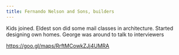 ```yaml
---
title: Fernando Nelson and Sons, builders
---
```




Kids joined.
Eldest son did some mail classes in architecture. Started designing own homes.
George was around to talk to interviewers

https://goo.gl/maps/RrftMCowkZJj4UMRA
<!--
> Nelson's Business Practice
In the 1880s, Fernando Nelson first established his career
by working as a carpenter for other builders. He started
his own business together with his brother-in-law William
Hamerton in 1889, [building two- and three-unit buildings
in the Haight](https://goo.gl/maps/RrftMCowkZJj4UMRA). In 1891, the two amicably dissolved their
partnership because Nelson wanted to specialize in
single-family homes for sale, while Hamerton preferred
multi-unit rental properties which he also managed." At
the beginning of his career as a builder Nelson is said to
have carried a card in his pocket which had differing floor
plans on either side from which his clients could choose."
The exteriors of the houses were copied from pattern
books and, again, the clients could select what they liked.
By the time Fernando Nelson & Sons took on Parkway
Terrace, Fernando's son Frank had taken correspondence
classes in drafting and architectural design. He was able
to design houses for lots sold by his father, not any
longer in Victorian styles, but stuccoed Mediterranean
styles. The designs were not pure styles, but adapted
and catered to the owners’ wishes. Client satisfaction
was important to the Nelsons. The lots, varying in width
from 25 feet to 40 feet, and mostly 120 feet in depth,
were sold under the condition that construction would
have to commence within a year. Nelson did not develop
whole rows at once but individually designed houses
for specific clients. He allowed that they could either be
designed by his son or other architects/designers, or be
built by other contractors than Fernando Nelson & Sons.
Fernando Nelson offered his potential clients
a financial plan in order to increase sales during
the economic difficult times before and after World
War I, advertising, for example, “This Home $500
Cash and the balance like rent.”13 He is said to have
made monthly rounds to collect mortgage payments
from his clients, as he often personally loaned
customers money without involving a bank.
Numerous advertisings in the San Francisco Call
and Chronicle show the details of the homes in Parkway
Terrace. Since Nelson & Sons developed Parkwood
Heights at Arguello Boulevard and Parnassus Avenue at
the same time as Parkway Terrace, the ads often included
both neighborhoods. Ads included a picture of a recentlycompleted home and described both the property
size, “Large lots, 33 x 120 feet,” and the equipment of
the houses: “All Modern, with Solid Mahogany LivingRoom, Open Fireplace, Hardwood Floors throughout,
Cabinet Kitchen, Latest Coolers, Sanitary Sink and
Drains, Cement Finishing on All Sides; Combination,
Sun, Guest and Living Room; Garage entrance, etc.

The company Fernando Nelson & Sons appears for
the first time in Polk’s Crocker-Langley San Francisco
Directory commencing with the year of 1918, but actually
already existed in 1913. Listed are “Nelson F” for Fernando,
“F F” for Frank Fernando, “G R” for George R., and “W A”
for William A. Also listed is the sales manager, A F Lang
Jr. The office was located in the Mills Building downtown
with additional offices on West Portal and Ulloa Avenues.
The listings in the city directories changed over
time, and the 1930 listing also includes the positions
held by members of the family; the company is now an
incorporated real estate firm with Fernando Nelson as
President, William A. as Vice President, George R. as
Secretary, Joseph W. as Assistant Secretary, and Mrs.
Adelia Wesenberg as Treasurer. Not everybody remained
in the family enterprise. In 1930, Frank was no longer part
of Fernando Nelson & Sons, but listed as a carpenter
living with his new wife, Ramona, at 2 Edgehill Way.
In 1942, Fernando Nelson still appeared in the city
directory at the helm of the company, now located at
801 Bay Shore Boulevard. This was a difficult time for
the construction business with World War II looming.
Nelson still lived at the marvelous house at 2701 Lincoln
Way, but soon after moved with his wife, Mary, to a
smaller house at 201 Westgate Avenue. One would
assume that he retired, but after the war he continued
as the president of his company, still improving the
housing situation of his beloved San Francisco. -->
